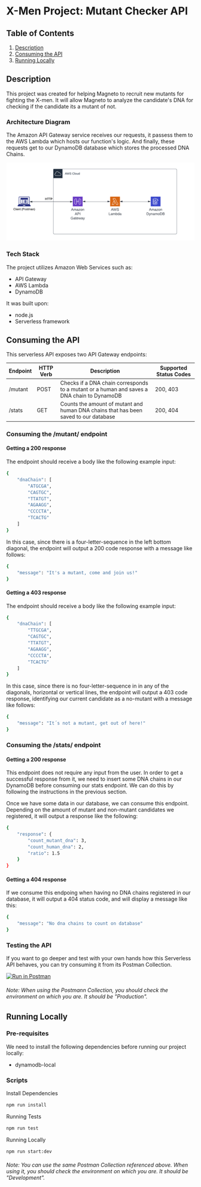 # X-Men Project: Mutant Checker API

## Table of Contents

1. [Description](#description)
2. [Consuming the API](#consuming-the-api)
3. [Running Locally](#running-locally)

## Description

This project was created for helping Magneto to recruit new mutants for fighting the X-men. It will allow Magneto to analyze the candidate's DNA for checking if the candidate its a mutant of not.

### Architecture Diagram

The Amazon API Gateway service receives our requests, it passess them to the AWS Lambda which hosts our function's logic. And finally, these requests get to our DynamoDB database which stores the processed DNA Chains.

![Mutant Checker API Architecture](images/mutant_checker_architecture.png)

### Tech Stack

The project utilizes Amazon Web Services such as:

- API Gateway
- AWS Lambda
- DynamoDB

It was built upon:

- node.js
- Serverless framework

## Consuming the API

This serverless API exposes two API Gateway endpoints:

| Endpoint | HTTP Verb | Description                                                                                | Supported Status Codes |
| -------- | --------- | ------------------------------------------------------------------------------------------ | ---------------------- |
| /mutant  | POST      | Checks if a DNA chain corresponds to a mutant or a human and saves a DNA chain to DynamoDB | 200, 403               |
| /stats   | GET       | Counts the amount of mutant and human DNA chains that has been saved to our database       | 200, 404               |

### Consuming the /mutant/ endpoint

#### Getting a 200 response

The endpoint should receive a body like the following example input:

```bash
{
    "dnaChain": [
        "ATGCGA",
        "CAGTGC",
        "TTATGT",
        "AGAAGG",
        "CCCCTA",
        "TCACTG"
    ]
}
```

In this case, since there is a four-letter-sequence in the left bottom diagonal, the endpoint will output a 200 code response with a message like follows:

```bash
{
    "message": "It's a mutant, come and join us!"
}
```

#### Getting a 403 response

The endpoint should receive a body like the following example input:

```bash
{
    "dnaChain": [
        "TTGCGA",
        "CAGTGC",
        "TTATGT",
        "AGAAGG",
        "CCCCTA",
        "TCACTG"
    ]
}
```

In this case, since there is no four-letter-sequence in in any of the diagonals, horizontal or vertical lines, the endpoint will output a 403 code response, identifying our current candidate as a no-mutant with a message like follows:

```bash
{
    "message": "It´s not a mutant, get out of here!"
}
```

### Consuming the /stats/ endpoint

#### Getting a 200 response

This endpoint does not require any input from the user. In order to get a successful response from it, we need to insert some DNA chains in our DynamoDB before consuming our stats endpoint. We can do this by following the instructions in the previous section.

Once we have some data in our database, we can consume this endpoint. Depending on the amount of mutant and non-mutant candidates we registered, it will output a response like the following:

```bash
{
    "response": {
        "count_mutant_dna": 3,
        "count_human_dna": 2,
        "ratio": 1.5
    }
}
```

#### Getting a 404 response

If we consume this endpoing when having no DNA chains registered in our database, it will output a 404 status code, and will display a message like this:

```bash
{
    "message": "No dna chains to count on database"
}
```

### Testing the API

If you want to go deeper and test with your own hands how this Serverless API behaves, you can try consuming it from its Postman Collection.

[![Run in Postman](https://run.pstmn.io/button.svg)](https://app.getpostman.com/run-collection/14464237-a52913c0-1333-478f-b92f-3fe6666ea3ac?action=collection%2Ffork&collection-url=entityId%3D14464237-a52913c0-1333-478f-b92f-3fe6666ea3ac%26entityType%3Dcollection%26workspaceId%3D5751af16-cc8d-4e96-965a-e20d506d6a8d)

###### Note: When using the Postmann Collection, you should check the environment on which you are. It should be "Production".

## Running Locally

### Pre-requisites

We need to install the following dependencies before running our project locally:

- dynamodb-local

### Scripts

Install Dependencies

```bash
npm run install
```

Running Tests

```bash
npm run test
```

Running Locally

```bash
npm run start:dev
```

###### Note: You can use the same Postman Collection referenced above. When using it, you should check the environment on which you are. It should be "Development".
